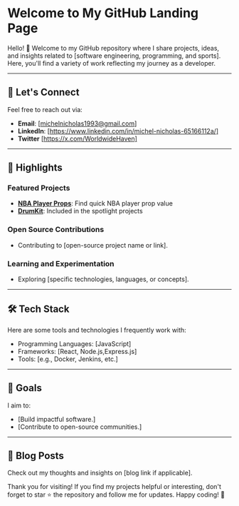 # Welcome to My GitHub Landing Page

Hello! 👋 Welcome to my GitHub repository where I share projects, ideas, and insights related to [software engineering, programming, and sports]. Here, you'll find a variety of work reflecting my journey as a developer.

---

## 🤝 Let's Connect
Feel free to reach out via:
- **Email**: [michelnicholas1993@gmail.com]
- **LinkedIn**: [https://www.linkedin.com/in/michel-nicholas-65166112a/]
- **Twitter** [https://x.com/WorldwideHaven]

---

## 🌟 Highlights

### Featured Projects
- **[NBA Player Props](#)**: Find quick NBA player prop value
- **[DrumKit](#)**: Included in the spotlight projects

### Open Source Contributions
- Contributing to [open-source project name or link].

### Learning and Experimentation
- Exploring [specific technologies, languages, or concepts].

---

## 🛠️ Tech Stack
Here are some tools and technologies I frequently work with:
- Programming Languages: [JavaScript]
- Frameworks: [React, Node.js,Express.js]
- Tools: [e.g., Docker, Jenkins, etc.]

---

## 🚀 Goals
I aim to:
- [Build impactful software.]
- [Contribute to open-source communities.]

---

## 📖 Blog Posts
Check out my thoughts and insights on [blog link if applicable].



Thank you for visiting! If you find my projects helpful or interesting, don't forget to star ⭐ the repository and follow me for updates. Happy coding! 🎉
